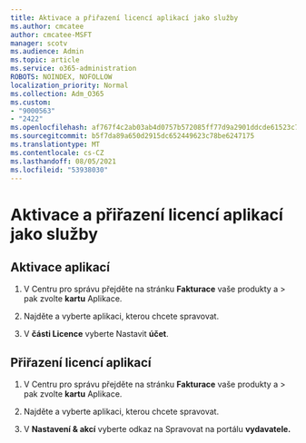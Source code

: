 ```yaml
---
title: Aktivace a přiřazení licencí aplikací jako služby
ms.author: cmcatee
author: cmcatee-MSFT
manager: scotv
ms.audience: Admin
ms.topic: article
ms.service: o365-administration
ROBOTS: NOINDEX, NOFOLLOW
localization_priority: Normal
ms.collection: Adm_O365
ms.custom:
- "9000563"
- "2422"
ms.openlocfilehash: af767f4c2ab03ab4d0757b572085ff77d9a2901ddcde61523c7f314b11726f25
ms.sourcegitcommit: b5f7da89a650d2915dc652449623c78be6247175
ms.translationtype: MT
ms.contentlocale: cs-CZ
ms.lasthandoff: 08/05/2021
ms.locfileid: "53938030"
---
```

# <a name="activate-and-assign-software-as-a-service-app-licenses"></a>Aktivace a přiřazení licencí aplikací jako služby 

## <a name="to-activate-apps"></a>Aktivace aplikací

1. V Centru pro správu přejděte na stránku **Fakturace** vaše produkty a  >  **[](https://go.microsoft.com/fwlink/p/?linkid=842054)** pak zvolte **kartu** Aplikace.

2. Najděte a vyberte aplikaci, kterou chcete spravovat.

3. V **části Licence** vyberte Nastavit **účet**.  

## <a name="to-assign-app-licenses"></a>Přiřazení licencí aplikací

1. V Centru pro správu přejděte na stránku **Fakturace** vaše produkty a  >  **[](https://go.microsoft.com/fwlink/p/?linkid=842054)** pak zvolte **kartu** Aplikace.

2. Najděte a vyberte aplikaci, kterou chcete spravovat.  

3. V **Nastavení & akcí** vyberte odkaz na Spravovat na portálu **vydavatele.**